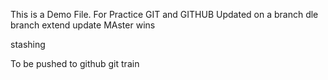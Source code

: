 This is a Demo File.
For Practice GIT and GITHUB
Updated on a branch
dle branch extend update
MAster wins

stashing


To be pushed to github git train